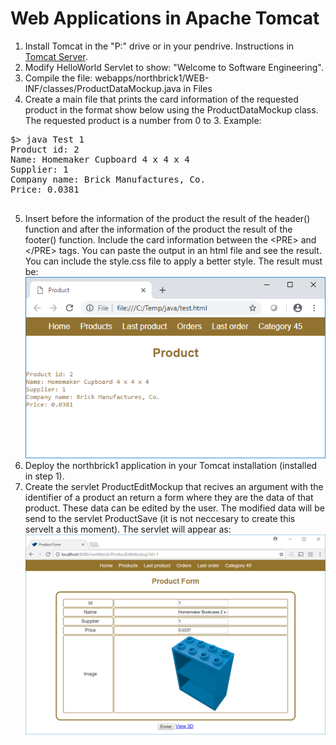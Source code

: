 # Web Applications in Apache Tomcat

1.	Install Tomcat in the "P:" drive or in your pendrive. Instructions in [Tomcat Server](/CS/Tomcat.md).
2.	Modify HelloWorld Servlet to show: "Welcome to Software Engineering".
3.	Compile the file: webapps/northbrick1/WEB-INF/classes/ProductDataMockup.java in Files
4.	Create a main file that prints the card information of the requested product in the format show below using the ProductDataMockup class. The requested product is a number from 0 to 3.
Example:
<pre>
$> java Test 1
Product id: 2
Name: Homemaker Cupboard 4 x 4 x 4
Supplier: 1
Company name: Brick Manufactures, Co.
Price: 0.0381

</pre>
5. Insert before the information of the product the result of the header() function and after the information of the product the result of the footer() function. Include the card information between the &lt;PRE&gt; and &lt;/PRE&gt; tags. You can paste the output in an html file and see the result. You can include the style.css file to apply a better style. The result must be:
![ProductCard](images/ProductCard.png)
6.	Deploy the northbrick1 application in your Tomcat installation (installed in step 1).
7. Create the servlet ProductEditMockup that recives an argument with the identifier of a product an return a form where they are the data of that product. These data can be edited by the user. The modified data will be send to the servlet ProductSave (it is not neccesary to create this servelt a this moment). The servlet will appear as:
![ProductEditMockup](images/ProductEditMockup.png)

